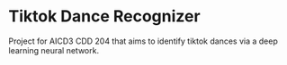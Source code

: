 # Tiktok Dance Recognizer 
Project for AICD3 CDD 204 that aims to identify tiktok dances via a deep learning neural network.
